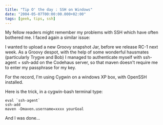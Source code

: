 ```yaml
---
title: "Tip O' the day : SSH on Windows"
date: "2004-05-07T00:00:00.000+02:00"
tags: [geek, tips, ssh]
---
```


My fellow readers might remember my problems with SSH which have often bothered me. I faced again a similar issue:

I wanted to upload a new Groovy snapshot Jar, before we release RC-1 next week. As a Groovy despot, with the help of some wonderful hausmates (particularly Trygve and Bob) I managed to authenticate myself with ssh-agent + ssh-add on the Codehaus server, so that maven doesn't require me to enter my passphrase for my key.

For the record, I'm using Cygwin on a windows XP box, with OpenSSH installed.

Here is the trick, in a cygwin-bash terminal type:

```
eval `ssh-agent`
ssh-add
maven -Dmaven.username=xxxx yourGoal
```

And I was done...